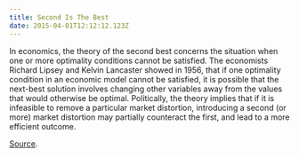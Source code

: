 ```yaml
---
title: Second Is The Best
date: 2015-04-01T12:12:12.123Z
---
```


In economics, the theory of the second best concerns the situation when one or more optimality conditions cannot be satisfied. The economists Richard Lipsey and Kelvin Lancaster showed in 1956, that if one optimality condition in an economic model cannot be satisfied, it is possible that the next-best solution involves changing other variables away from the values that would otherwise be optimal. Politically, the theory implies that if it is infeasible to remove a particular market distortion, introducing a second (or more) market distortion may partially counteract the first, and lead to a more efficient outcome.

[Source](https://en.wikipedia.org/wiki/Theory_of_the_second_best).
